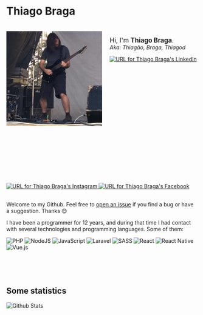 # Thiago Braga

<br>

<img src="./assets/images/photo-agudos-2018-06-16.jpg" align="left" width="50%" />
<img align="left" width="0" height="400px" hspace="10" />

<big>Hi, I'm **Thiago Braga**.</big>  
_Aka: Thiagão, Braga, Thiagod_

<a href="https://linkedin.com/in/thiago-braga" rel="noopener noreferrer">
  <img src="https://img.shields.io/badge/-LinkedIn-blue?style=flat-square&logo=Linkedin&logoColor=white"
    alt="URL for Thiago Braga's LinkedIn"
    height="20">
</a>
<a href="https://instagram.com/thiagobraga.dev" rel="noopener noreferrer">
  <img src="https://img.shields.io/badge/Instagram-E4405F?style=for-the-badge&logo=instagram&logoColor=white"
    alt="URL for Thiago Braga's Instagram"
    height="20">
</a>
<a href="https://facebook.com/thiagobraga.dev" rel="noopener noreferrer">
  <img src="https://img.shields.io/badge/Facebook-1877F2?style=for-the-badge&logo=facebook&logoColor=white"
    alt="URL for Thiago Braga's Facebook"
    height="20">
</a>

<br>
<br>

Welcome to my Github. 
Feel free to [open an issue][1] if you find 
a bug or have a suggestion. Thanks :blush:

I have been a programmer for 12 years, and during that time
I had contact with several technologies and programming languages.
Some of them:

<p>
  <img alt="PHP" src="https://img.shields.io/badge/php-%23777BB4.svg?&style=for-the-badge&logo=php&logoColor=white" height="22" />
  <img alt="NodeJS" src="https://img.shields.io/badge/node.js%20-%2343853D.svg?&style=for-the-badge&logo=node.js&logoColor=white" height="22" />
  <img alt="JavaScript" src="https://img.shields.io/badge/javascript%20-%23323330.svg?&style=for-the-badge&logo=javascript&logoColor=%23F7DF1E" height="22" />
  <img alt="Laravel" src="https://img.shields.io/badge/laravel%20-%23FF2D20.svg?&style=for-the-badge&logo=laravel&logoColor=white" height="22" />
  <img alt="SASS" src="https://img.shields.io/badge/SASS%20-hotpink.svg?&style=for-the-badge&logo=SASS&logoColor=white" height="22" />
  <img alt="React" src="https://img.shields.io/badge/react%20-%2320232a.svg?&style=for-the-badge&logo=react&logoColor=%2361DAFB" height="22" />
  <img alt="React Native" src="https://img.shields.io/badge/react_native%20-%2320232a.svg?&style=for-the-badge&logo=react&logoColor=%2361DAFB" height="22" />
  <img alt="Vue.js" src="https://img.shields.io/badge/vuejs%20-%2335495e.svg?&style=for-the-badge&logo=vue.js&logoColor=%234FC08D" height="22" />
</p>

<br>
<br>
<br>

## Some statistics

![Github Stats][7]

[1]: https://github.com/thiagobraga/thiagobraga/issues
[2]: https://raw.githubusercontent.com/thiagobraga/google-calendar-userstyles/master/theme.user.css
[3]: https://raw.githubusercontent.com/thiagobraga/gmail-userstyles/master/theme.user.css
[4]: https://raw.githubusercontent.com/thiagobraga/todoist-userstyles/master/theme.user.css
[5]: https://open.spotify.com/artist/4jThTw7lss5OnXBzwXYFSD
[6]: https://open.spotify.com/artist/6mDkruhCYigOgLPIH9JJ0K
[7]: https://github-readme-stats.vercel.app/api?username=thiagobraga&show_icons=true&theme=onedark